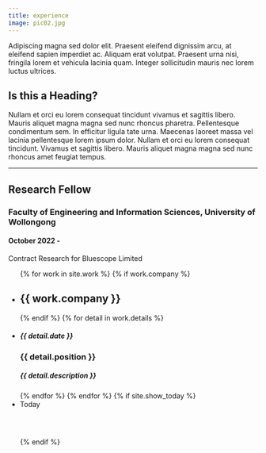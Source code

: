 ```yaml
---
title: experience
image: pic02.jpg
---
```

Adipiscing magna sed dolor elit. Praesent eleifend dignissim arcu, at eleifend sapien imperdiet ac. Aliquam erat volutpat. Praesent urna nisi, fringila lorem et vehicula lacinia quam. Integer sollicitudin mauris nec lorem luctus ultrices.
## Is this a Heading?
Nullam et orci eu lorem consequat tincidunt vivamus et sagittis libero. Mauris aliquet magna magna sed nunc rhoncus pharetra. Pellentesque condimentum sem. In efficitur ligula tate urna. Maecenas laoreet massa vel lacinia pellentesque lorem ipsum dolor. Nullam et orci eu lorem consequat tincidunt. Vivamus et sagittis libero. Mauris aliquet magna magna sed nunc rhoncus amet feugiat tempus.

<hr />
	<h2>Research Fellow</h2>
	<h3>Faculty of Engineering and Information Sciences, University of Wollongong</h3>
    <h4>October 2022 -</h4>
    <p>Contract Research for Bluescope Limited</p> 

<!-->
<ul class="timeline timeline-split">
    {% for work in site.work %}
      {% if work.company %}
        <li class="timeline-item period">
          <div class="timeline-info"></div>
          <div class="timeline-marker"></div>
          <div class="timeline-content">
            <h2 class="timeline-title">{{ work.company }}</h2>
          </div>
        </li>
      {% endif %}
      {% for detail in work.details  %}
        <li class="timeline-item">
          <div class="timeline-info">
            <h5>{{ detail.date }}</h5>
          </div>
          <div class="timeline-marker"></div>
          <div class="timeline-content">
            <h3 class="timeline-title">{{ detail.position }}</h3>
            <h5>{{ detail.description }}</h5>
          </div>
        </li>
      {% endfor %}
    {% endfor %}

    {% if site.show_today %}
      <li class="timeline-item inactive">
        <div class="timeline-info">
          <span>Today</span>
        </div>
        <div class="timeline-marker"></div>
        <div class="timeline-content">
          <h3 class="timeline-title">&nbsp;</h3>
        </div>
      </li>
    {% endif %}
  </ul>
